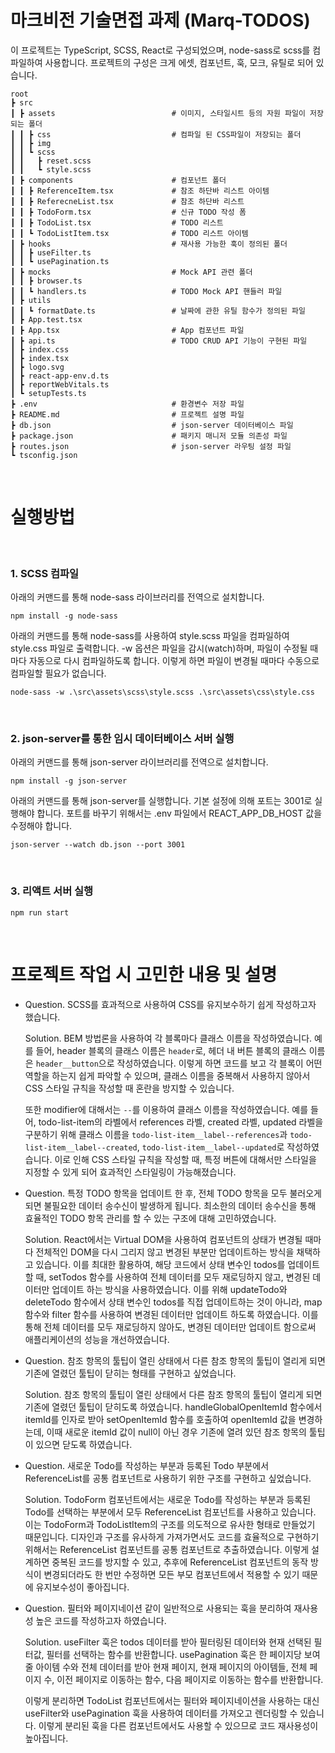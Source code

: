 # 마크비전 기술면접 과제 (Marq-TODOS)

이 프로젝트는 TypeScript, SCSS, React로 구성되었으며, node-sass로 scss를 컴파일하여 사용합니다.
프로젝트의 구성은 크게 에셋, 컴포넌트, 훅, 모크, 유틸로 되어 있습니다.

    root
    ┣ src
    ┃ ┣ assets                          # 이미지, 스타일시트 등의 자원 파일이 저장되는 폴더
    ┃ ┃ ┣ css                           # 컴파일 된 CSS파일이 저장되는 폴더
    ┃ ┃ ┣ img
    ┃ ┃ ┗ scss
    ┃ ┃   ┣ reset.scss
    ┃ ┃   ┗ style.scss
    ┃ ┣ components                      # 컴포넌트 폴더
    ┃ ┃ ┣ ReferenceItem.tsx             # 참조 하단바 리스트 아이템
    ┃ ┃ ┣ ReferecneList.tsx             # 참조 하단바 리스트
    ┃ ┃ ┣ TodoForm.tsx                  # 신규 TODO 작성 폼
    ┃ ┃ ┣ TodoList.tsx                  # TODO 리스트
    ┃ ┃ ┗ TodoListItem.tsx              # TODO 리스트 아이템
    ┃ ┣ hooks                           # 재사용 가능한 훅이 정의된 폴더
    ┃ ┃ ┣ useFilter.ts
    ┃ ┃ ┗ usePagination.ts
    ┃ ┣ mocks                           # Mock API 관련 폴더
    ┃ ┃ ┣ browser.ts
    ┃ ┃ ┗ handlers.ts                   # TODO Mock API 핸들러 파일
    ┃ ┣ utils
    ┃ ┃ ┗ formatDate.ts                 # 날짜에 관한 유틸 함수가 정의된 파일
    ┃ ┣ App.test.tsx
    ┃ ┣ App.tsx                         # App 컴포넌트 파일
    ┃ ┣ api.ts                          # TODO CRUD API 기능이 구현된 파일
    ┃ ┣ index.css
    ┃ ┣ index.tsx
    ┃ ┣ logo.svg
    ┃ ┣ react-app-env.d.ts
    ┃ ┣ reportWebVitals.ts
    ┃ ┗ setupTests.ts
    ┣ .env                              # 환경변수 저장 파일
    ┣ README.md                         # 프로젝트 설명 파일
    ┣ db.json                           # json-server 데이터베이스 파일
    ┣ package.json                      # 패키지 매니저 모듈 의존성 파일
    ┣ routes.json                       # json-server 라우팅 설정 파일
    ┗ tsconfig.json

<br>

# 실행방법

<br>

### 1. SCSS 컴파일

아래의 커맨드를 통해 node-sass 라이브러리를 전역으로 설치합니다.

```
npm install -g node-sass
```

아래의 커맨드를 통해 node-sass를 사용하여 style.scss 파일을 컴파일하여 style.css 파일로 출력합니다. -w 옵션은 파일을 감시(watch)하며, 파일이 수정될 때마다 자동으로 다시 컴파일하도록 합니다. 이렇게 하면 파일이 변경될 때마다 수동으로 컴파일할 필요가 없습니다.

```
node-sass -w .\src\assets\scss\style.scss .\src\assets\css\style.css
```

<br>

### 2. json-server를 통한 임시 데이터베이스 서버 실행

아래의 커맨드를 통해 json-server 라이브러리를 전역으로 설치합니다.

```
npm install -g json-server
```

아래의 커맨드를 통해 json-server를 실행합니다. 기본 설정에 의해 포트는 3001로 실행해야 합니다. 포트를 바꾸기 위해서는 .env 파일에서 REACT_APP_DB_HOST 값을 수정해야 합니다.

```
json-server --watch db.json --port 3001
```

<br>

### 3. 리액트 서버 실행

```
npm run start
```

<br>

# 프로젝트 작업 시 고민한 내용 및 설명

-   Question. SCSS를 효과적으로 사용하여 CSS를 유지보수하기 쉽게 작성하고자 했습니다.

    Solution. BEM 방법론을 사용하여 각 블록마다 클래스 이름을 작성하였습니다. 예를 들어, header 블록의 클래스 이름은 `header`로, 헤더 내 버튼 블록의 클래스 이름은 `header__button`으로 작성하였습니다. 이렇게 하면 코드를 보고 각 블록이 어떤 역할을 하는지 쉽게 파악할 수 있으며, 클래스 이름을 중복해서 사용하지 않아서 CSS 스타일 규칙을 작성할 때 혼란을 방지할 수 있습니다.

    또한 modifier에 대해서는 `--`를 이용하여 클래스 이름을 작성하였습니다. 예를 들어, todo-list-item의 라벨에서 references 라벨, created 라벨, updated 라벨을 구분하기 위해 클래스 이름을 `todo-list-item__label--references`과 `todo-list-item__label--created`, `todo-list-item__label--updated`로 작성하였습니다. 이로 인해 CSS 스타일 규칙을 작성할 때, 특정 버튼에 대해서만 스타일을 지정할 수 있게 되어 효과적인 스타일링이 가능해졌습니다.

-   Question. 특정 TODO 항목을 업데이트 한 후, 전체 TODO 항목을 모두 불러오게 되면 불필요한 데이터 송수신이 발생하게 됩니다. 최소한의 데이터 송수신을 통해 효율적인 TODO 항목 관리를 할 수 있는 구조에 대해 고민하였습니다.

    Solution. React에서는 Virtual DOM을 사용하여 컴포넌트의 상태가 변경될 때마다 전체적인 DOM을 다시 그리지 않고 변경된 부분만 업데이트하는 방식을 채택하고 있습니다. 이를 최대한 활용하여, 해당 코드에서 상태 변수인 todos를 업데이트 할 때, setTodos 함수를 사용하여 전체 데이터를 모두 재로딩하지 않고, 변경된 데이터만 업데이트 하는 방식을 사용하였습니다. 이를 위해 updateTodo와 deleteTodo 함수에서 상태 변수인 todos를 직접 업데이트하는 것이 아니라, map 함수와 filter 함수를 사용하여 변경된 데이터만 업데이트 하도록 하였습니다. 이를 통해 전체 데이터를 모두 재로딩하지 않아도, 변경된 데이터만 업데이트 함으로써 애플리케이션의 성능을 개선하였습니다.

-   Question. 참조 항목의 툴팁이 열린 상태에서 다른 참조 항목의 툴팁이 열리게 되면 기존에 열렸던 툴팁이 닫히는 형태를 구현하고 싶었습니다.

    Solution. 참조 항목의 툴팁이 열린 상태에서 다른 참조 항목의 툴팁이 열리게 되면 기존에 열렸던 툴팁이 닫히도록 하였습니다. handleGlobalOpenItemId 함수에서 itemId를 인자로 받아 setOpenItemId 함수를 호출하여 openItemId 값을 변경하는데, 이때 새로운 itemId 값이 null이 아닌 경우 기존에 열려 있던 참조 항목의 툴팁이 있으면 닫도록 하였습니다.

-   Question. 새로운 Todo를 작성하는 부분과 등록된 Todo 부분에서 ReferenceList를 공통 컴포넌트로 사용하기 위한 구조를 구현하고 싶었습니다.

    Solution. TodoForm 컴포넌트에서는 새로운 Todo를 작성하는 부분과 등록된 Todo를 선택하는 부분에서 모두 ReferenceList 컴포넌트를 사용하고 있습니다. 이는 TodoForm과 TodoListItem의 구조를 의도적으로 유사한 형태로 만들었기 때문입니다. 디자인과 구조를 유사하게 가져가면서도 코드를 효율적으로 구현하기 위해서는 ReferenceList 컴포넌트를 공통 컴포넌트로 추출하였습니다. 이렇게 설계하면 중복된 코드를 방지할 수 있고, 추후에 ReferenceList 컴포넌트의 동작 방식이 변경되더라도 한 번만 수정하면 모든 부모 컴포넌트에서 적용할 수 있기 때문에 유지보수성이 좋아집니다.

-   Question. 필터와 페이지네이션 같이 일반적으로 사용되는 훅을 분리하여 재사용성 높은 코드를 작성하고자 하였습니다.

    Solution. useFilter 훅은 todos 데이터를 받아 필터링된 데이터와 현재 선택된 필터값, 필터를 선택하는 함수를 반환합니다. usePagination 훅은 한 페이지당 보여줄 아이템 수와 전체 데이터를 받아 현재 페이지, 현재 페이지의 아이템들, 전체 페이지 수, 이전 페이지로 이동하는 함수, 다음 페이지로 이동하는 함수를 반환합니다.

    이렇게 분리하면 TodoList 컴포넌트에서는 필터와 페이지네이션을 사용하는 대신 useFilter와 usePagination 훅을 사용하여 데이터를 가져오고 렌더링할 수 있습니다. 이렇게 분리된 훅을 다른 컴포넌트에서도 사용할 수 있으므로 코드 재사용성이 높아집니다.
